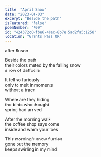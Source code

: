 ```yaml
---
title: "April Snow"
date: "2023-04-03"
excerpt: "Beside the path"
isFeatured: "false"
poemNumber: "709"
id: "424372c0-fbe6-40ac-8b7e-5ad2fa5c1258"
location: "Grants Pass OR"
---
```


after Buson

Beside the path  
 their colors muted by the falling snow  
 a row of daffodils

It fell so furiously  
 only to melt in moments  
 without a trace

Where are they hiding  
 the birds who thought  
 spring had arrived

After the morning walk  
 the coffee shop says come  
 inside and warm your toes

This morning's snow flurries  
 gone but the memory  
 keeps swirling in my mind
